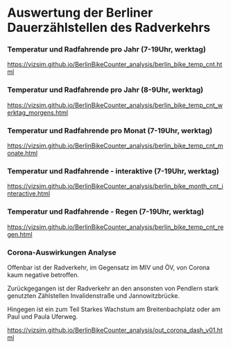 # Auswertung der Berliner Dauerzählstellen des Radverkehrs

### Temperatur und Radfahrende pro Jahr (7-19Uhr, werktag)  
https://vizsim.github.io/BerlinBikeCounter_analysis/berlin_bike_temp_cnt.html 

### Temperatur und Radfahrende pro Jahr (8-9Uhr, werktag)  
https://vizsim.github.io/BerlinBikeCounter_analysis/berlin_bike_temp_cnt_werktag_morgens.html

### Temperatur und Radfahrende pro Monat (7-19Uhr, werktag)  
https://vizsim.github.io/BerlinBikeCounter_analysis/berlin_bike_temp_cnt_monate.html


### Temperatur und Radfahrende - interaktive (7-19Uhr, werktag)  
https://vizsim.github.io/BerlinBikeCounter_analysis/berlin_bike_month_cnt_interactive.html

### Temperatur und Radfahrende - Regen (7-19Uhr, werktag)  
https://vizsim.github.io/BerlinBikeCounter_analysis/berlin_bike_temp_cnt_regen.html



### Corona-Auswirkungen Analyse

Offenbar ist der Radverkehr, im Gegensatz im MIV und ÖV, von Corona kaum negative betroffen. 

Zurückgegangen ist der Radverkehr an den ansonsten von Pendlern stark genutzten Zählstellen Invalidenstraße und Jannowitzbrücke.

Hingegen ist ein zum Teil Starkes Wachstum am Breitenbachplatz oder am Paul und Paula Uferweg.

https://vizsim.github.io/BerlinBikeCounter_analysis/out_corona_dash_v01.html